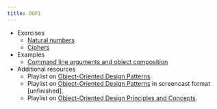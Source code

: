 ```yaml
---
title: OOP1
---
```


- Exercises
    - [Natural numbers](exercises/nat.html)
    - [Ciphers](exercises/ciphers.html)
- Examples
    - [Command line arguments and object composition](examples/command-line-args-and-object-composition.html)
- Additional resources
    - Playlist on [Object-Oriented Design Patterns](https://www.youtube.com/playlist?list=PLrhzvIcii6GNjpARdnO4ueTUAVR9eMBpc).
    - Playlist on [Object-Oriented Design Patterns](https://www.youtube.com/playlist?list=PLrhzvIcii6GNCgHSj44-gXZeTUVbSPC-3) in screencast format [unfinished].
    - Playlist on [Object-Oriented Design Principles and Concepts](https://www.youtube.com/playlist?list=PLrhzvIcii6GMNEfebXDXuphcdlZE1-qHG).
